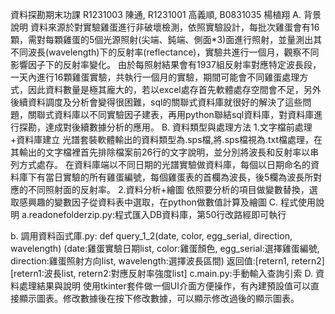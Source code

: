資料探勘期末功課
R1231003 陳通, R1231001 高義順, B0831035 楊植翔 
A.	背景說明
資料來源於對實驗雞蛋進行非破壞檢測，依照實驗設計，每批次雞蛋會有16顆，需對每顆雞蛋的5個光源照射(尖端、鈍端、側面*3)面進行照射，並量測出其不同波長(wavelength)下的反射率(reflectance)，實驗共進行一個月，觀察不同影響因子下的反射率變化。
由於每照射結果會有1937組反射率對應特定波長段，一天內進行16顆雞蛋實驗，共執行一個月的實驗，期間可能會不同雞蛋處理方式，因此資料數量是極其龐大的，若以excel處存首先軟體處存空間會不足，另外後續資料調度及分析會變得很困難，sql的關聯式資料庫就很好的解決了這些問題，關聯式資料庫以不同實驗因子建表，再用python聯結sql資料庫，對資料庫進行探勘，達成對後續數據分析的應用。
B.	資料類型與處理方法
1.文字檔前處理+資料庫建立
光譜套裝軟體輸出的資料類型為.sps檔,將.sps檔視為.txt檔處理，在其輸出的文字檔裡首先排除檔案前26行的文字說明，並分別將波長和反射率以串列方式處存。
在資料庫端以不同日期的光譜實驗做資料庫，每個以日期命名的資料庫下有當日實驗的所有雞蛋編號，每個雞蛋表的首欄為波長，後5欄為波長所對應的不同照射面的反射率。
2.資料分析+繪圖
依照要分析的項目做變數替換，選取感興趣的變數因子從資料表中選取，在python做數值計算及繪圖
C.	程式使用說明
a.readonefolderzip.py:程式匯入DB資料庫，第50行改路經即可執行
 
b. 調用資料函式庫.py: 
def query_1_2(date, color, egg_serial, direction, wavelength)
(date:雞蛋實驗日期list, color:雞蛋顏色, egg_serial:選擇雞蛋編號, direction:雞蛋照射方向list, wavelength:選擇波長區間)
返回值:[retern1, retern2]
[retern1:波長list, retern2:對應反射率強度list]
c.main.py:手動輸入查詢引索
D.	資料處理結果與說明
使用tkinter套件做一個UI介面方便操作，有內建預設值可以直接顯示圖表。修改數據後在按下修改數據，可以顯示修改過後的顯示圖表。

